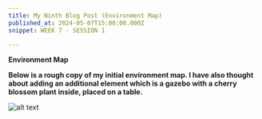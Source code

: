 ```yaml
---
title: My Ninth Blog Post (Environment Map)
published_at: 2024-05-07T15:00:00.000Z
snippet: WEEK 7 - SESSION 1

---
```

**Environment Map**

**Below is a rough copy of my initial environment map. I have also thought about adding an additional element which is a gazebo with a cherry blossom plant inside, placed on a table.**

![alt text](/images/environmentmap.png)
<!-- **A simple map of your environment, produced either traditionally or digitally, that shows how the user will move through the space from beginning to end** -->





<!-- # This is h1

## This is h2

_underline_

**bold** -->
